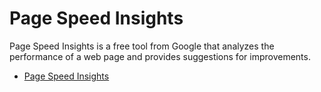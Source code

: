 # Page Speed Insights

Page Speed Insights is a free tool from Google that analyzes the performance of a web page and provides suggestions for improvements. 

- [Page Speed Insights](https://pagespeed.web.dev/)